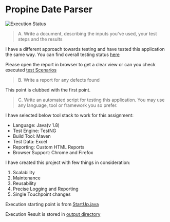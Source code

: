 # Propine Date Parser
![Execution Status](https://img.shields.io/badge/executionStaus-success-brightgreen.svg?style=plastic)

> A. Write a document, describing the inputs you've used, your test steps and the results

I have a different approach towards testing and have tested this application the same way.
You can find overall testing status [here](https://github.com/kunalashar25/PropineAssignment/blob/master/src/main/resources/Test%20Details/Propine%20Data%20Parser.html)

Please open the report in browser to get a clear view or can you check executed [test Scenarios](https://github.com/kunalashar25/PropineAssignment/blob/master/src/main/resources/Test%20Details/Propine%20Data%20Parser_files/images/Propine%20Data%20Parser.jpg)

> B. Write a report for any defects found

This point is clubbed with the first point. 

>C. Write an automated script for testing this application. You may use any language, tool or framework you so prefer.

I have selected below tool stack to work for this assignment:

- Language: Java(v 1.8)
- Test Engine: TestNG
- Build Tool: Maven
- Test Data: Excel
- Reporting: Custom HTML Reports
- Browser Support: Chrome and Firefox

I have created this project with few things in consideration:
1. Scalability
2. Maintenance
3. Reusability
4. Precise Logging and Reporting 
5. Single Touchpoint changes

Execution starting point is from [StartUp.java](https://github.com/kunalashar25/PropineAssignment/blob/master/src/main/java/com/propine/parser/StartUp.java)

Execution Result is stored in [output directory](https://github.com/kunalashar25/PropineAssignment/tree/master/output)